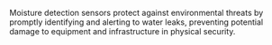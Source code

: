 Moisture detection sensors protect against environmental threats by promptly identifying and alerting to water leaks, preventing potential damage to equipment and infrastructure in physical security.